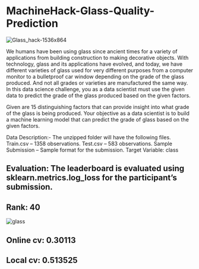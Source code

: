 # MachineHack-Glass-Quality-Prediction

![Glass_hack-1536x864](https://user-images.githubusercontent.com/56091634/83672372-c50fbb80-a5f3-11ea-90f2-cb2818f6ce62.jpg)

We humans have been using glass since ancient times for a variety of applications from building construction to making decorative objects. With technology, glass and its applications have evolved, and today, we have different varieties of glass used for very different purposes from a computer monitor to a bulletproof car window depending on the grade of the glass produced. And not all grades or varieties are manufactured the same way. In this data science challenge, you as a data scientist must use the given data to predict the grade of the glass produced based on the given factors.

Given are 15 distinguishing factors that can provide insight into what grade of the glass is being produced. Your objective as a data scientist is to build a machine learning model that can predict the grade of glass based on the given factors.

Data Description:-
The unzipped folder will have the following files.
Train.csv – 1358 observations.
Test.csv – 583 observations.
Sample Submission – Sample format for the submission.
Target Variable: class

## Evaluation: The leaderboard is evaluated using sklearn.metrics.log_loss for the participant’s submission.

## Rank: 40

![glass](https://user-images.githubusercontent.com/56091634/84696842-bb2e7680-af6a-11ea-8ea8-ddfe98744764.png)

## Online cv: 0.30113

## Local cv: 0.513525
